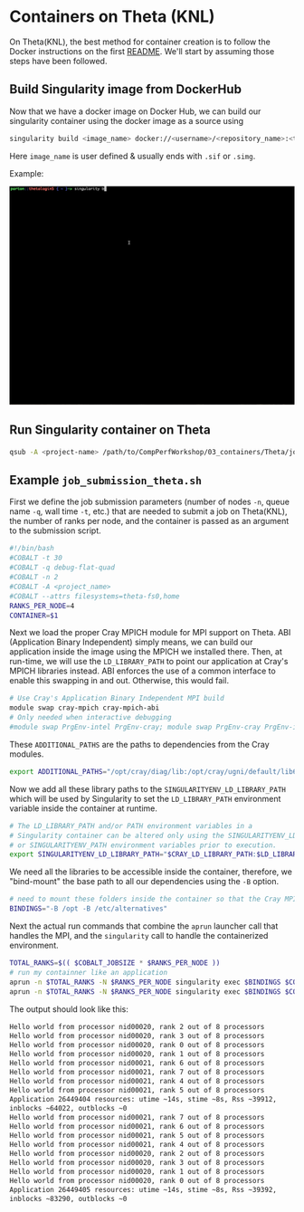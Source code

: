 # Containers on Theta (KNL)

On Theta(KNL), the best method for container creation is to follow the Docker instructions on the first [README](../README.md). We'll start by assuming those steps have been followed.

## Build Singularity image from DockerHub

Now that we have a docker image on Docker Hub, we can build our singularity container using the docker image as a source using

```bash
singularity build <image_name> docker://<username>/<repository_name>:<tag>
```

Here `image_name` is user defined & usually ends with `.sif` or `.simg`.

Example:

![singularity_build](../README_media/singularity_build.gif)

## Run Singularity container on Theta

```bash
qsub -A <project-name> /path/to/CompPerfWorkshop/03_containers/Theta/job_submission_theta.sh </path/to/image_name>
```

## Example `job_submission_theta.sh`

First we define the job submission parameters (number of nodes `-n`, queue name `-q`, wall time `-t`, etc.) that are needed to submit a job on Theta(KNL), the number of ranks per node, and the container is passed as an argument to the submission script.

```bash
#!/bin/bash
#COBALT -t 30
#COBALT -q debug-flat-quad
#COBALT -n 2
#COBALT -A <project_name>
#COBALT --attrs filesystems=theta-fs0,home
RANKS_PER_NODE=4
CONTAINER=$1
```
Next we load the proper Cray MPICH module for MPI support on Theta. ABI (Application Binary Independent) simply means, we can build our application inside the image using the MPICH we installed there. Then, at run-time, we will use the `LD_LIBRARY_PATH` to point our application at Cray's MPICH libraries instead. ABI enforces the use of a common interface to enable this swapping in and out. Otherwise, this would fail.

```bash
# Use Cray's Application Binary Independent MPI build
module swap cray-mpich cray-mpich-abi
# Only needed when interactive debugging
#module swap PrgEnv-intel PrgEnv-cray; module swap PrgEnv-cray PrgEnv-intel
```

These `ADDITIONAL_PATHS` are the paths to dependencies from the Cray modules.

```bash
export ADDITIONAL_PATHS="/opt/cray/diag/lib:/opt/cray/ugni/default/lib64/:/opt/cray/udreg/default/lib64/:/opt/cray/xpmem/default/lib64/:/opt/cray/alps/default/lib64/:/opt/cray/wlm_detect/default/lib64/"
```

Now we add all these library paths to the `SINGULARITYENV_LD_LIBRARY_PATH` which will be used by Singularity to set the `LD_LIBRARY_PATH` environment variable inside the container at runtime.

```bash
# The LD_LIBRARY_PATH and/or PATH environment variables in a 
# Singularity container can be altered only using the SINGULARITYENV_LD_LIBRARY_PATH 
# or SINGULARITYENV_PATH environment variables prior to execution.
export SINGULARITYENV_LD_LIBRARY_PATH="$CRAY_LD_LIBRARY_PATH:$LD_LIBRARY_PATH:$ADDITIONAL_PATHS"
```

We need all the libraries to be accessible inside the container, therefore, we "bind-mount" the base path to all our dependencies using the `-B` option.

```bash
# need to mount these folders inside the container so that the Cray MPICH libraries will be found.
BINDINGS="-B /opt -B /etc/alternatives"
```

Next the actual run commands that combine the `aprun` launcher call that handles the MPI, and the `singularity` call to handle the containerized environment.

```bash
TOTAL_RANKS=$(( $COBALT_JOBSIZE * $RANKS_PER_NODE ))
# run my containner like an application
aprun -n $TOTAL_RANKS -N $RANKS_PER_NODE singularity exec $BINDINGS $CONTAINER /usr/source/mpi_hello_world
aprun -n $TOTAL_RANKS -N $RANKS_PER_NODE singularity exec $BINDINGS $CONTAINER python3 /usr/source/mpi_hello_world.py
```

The output should look like this:
```
Hello world from processor nid00020, rank 2 out of 8 processors
Hello world from processor nid00020, rank 3 out of 8 processors
Hello world from processor nid00020, rank 0 out of 8 processors
Hello world from processor nid00020, rank 1 out of 8 processors
Hello world from processor nid00021, rank 6 out of 8 processors
Hello world from processor nid00021, rank 7 out of 8 processors
Hello world from processor nid00021, rank 4 out of 8 processors
Hello world from processor nid00021, rank 5 out of 8 processors
Application 26449404 resources: utime ~14s, stime ~8s, Rss ~39912, inblocks ~64022, outblocks ~0
Hello world from processor nid00021, rank 7 out of 8 processors
Hello world from processor nid00021, rank 6 out of 8 processors
Hello world from processor nid00021, rank 5 out of 8 processors
Hello world from processor nid00021, rank 4 out of 8 processors
Hello world from processor nid00020, rank 2 out of 8 processors
Hello world from processor nid00020, rank 3 out of 8 processors
Hello world from processor nid00020, rank 1 out of 8 processors
Hello world from processor nid00020, rank 0 out of 8 processors
Application 26449405 resources: utime ~14s, stime ~8s, Rss ~39392, inblocks ~83290, outblocks ~0
```
